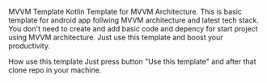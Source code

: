 MVVM Template Kotlin
Template for MVVM Architecture. This is basic template for android app follwing MVVM architecture and latest tech stack. You don't need to create and add basic code and depency for start project using MVVM architecture. Just use this template and boost your productivity.

How use this template
Just press button "Use this template" and after that clone repo in your machine.
